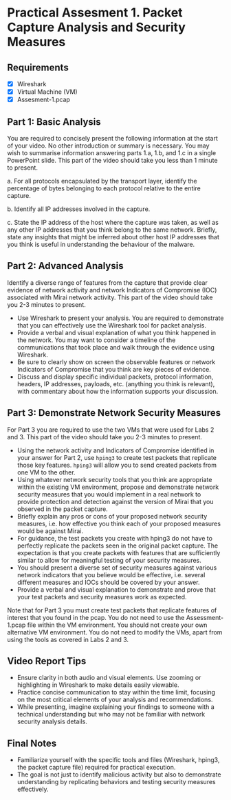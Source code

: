 # Practical Assesment 1. Packet Capture Analysis and Security Measures

## Requirements

- [x] Wireshark
- [x] Virtual Machine (VM) 
- [x] Assesment-1.pcap

## Part 1: Basic Analysis

You are required to concisely present the following information at the start of your video. No other introduction or summary is necessary. You may wish to summarise information answering parts 1.a, 1.b, and 1.c in a single PowerPoint slide. This part of the video should take you less than 1 minute to present.

a. For all protocols encapsulated by the transport layer, identify the percentage of bytes belonging to each protocol relative to the entire capture.

b. Identify all IP addresses involved in the capture.

c. State the IP address of the host where the capture was taken, as well as any other IP addresses that you think belong to the same network. Briefly, state any insights that might be inferred about other host IP addresses that you think is useful in understanding the behaviour of the malware.

## Part 2: Advanced Analysis

Identify a diverse range of features from the capture that provide clear evidence of network activity and network Indicators of Compromise (IOC) associated with Mirai network activity. This part of the video should take you 2-3 minutes to present.

* Use Wireshark to present your analysis. You are required to demonstrate that you can effectively use the Wireshark tool for packet analysis.
* Provide a verbal and visual explanation of what you think happened in the network. You may want to consider a timeline of the communications that took place and walk through the evidence using Wireshark.
* Be sure to clearly show on screen the observable features or network Indicators of Compromise that you think are key pieces of evidence.
* Discuss and display specific individual packets, protocol information, headers, IP addresses, payloads, etc. (anything you think is relevant), with commentary about how the information supports your discussion.

## Part 3: Demonstrate Network Security Measures

For Part 3 you are required to use the two VMs that were used for Labs 2 and 3. This part of the video should take you 2-3 minutes to present.

* Using the network activity and Indicators of Compromise identified in your answer for Part 2, use `hping3` to create test packets that replicate those key features. `hping3` will allow you to send created packets from one VM to the other.
* Using whatever network security tools that you think are appropriate within the existing VM environment, propose and demonstrate network security measures that you would implement in a real network to provide protection and detection against the version of Mirai that you observed in the packet capture.
* Briefly explain any pros or cons of your proposed network security measures, i.e. how effective you think each of your proposed measures would be against Mirai.
* For guidance, the test packets you create with hping3 do not have to perfectly replicate the packets seen in the original packet capture. The expectation is that you create packets with features that are sufficiently similar to allow for meaningful testing of your security measures.
* You should present a diverse set of security measures against various network indicators that you believe would be effective, i.e. several different measures and IOCs should be covered by your answer.
* Provide a verbal and visual explanation to demonstrate and prove that your test packets and security measures work as expected.

Note that for Part 3 you must create test packets that replicate features of interest that you found in the pcap. You do not need to use the Assessment-1.pcap file within the VM environment. You should not create your own alternative VM environment. You do not need to modify the VMs, apart from using the tools as covered in Labs 2 and 3.

## Video Report Tips
- Ensure clarity in both audio and visual elements. Use zooming or highlighting in Wireshark to make details easily viewable.
- Practice concise communication to stay within the time limit, focusing on the most critical elements of your analysis and recommendations.
- While presenting, imagine explaining your findings to someone with a technical understanding but who may not be familiar with network security analysis details.

## Final Notes
- Familiarize yourself with the specific tools and files (Wireshark, hping3, the packet capture file) required for practical execution.
- The goal is not just to identify malicious activity but also to demonstrate understanding by replicating behaviors and testing security measures effectively.
